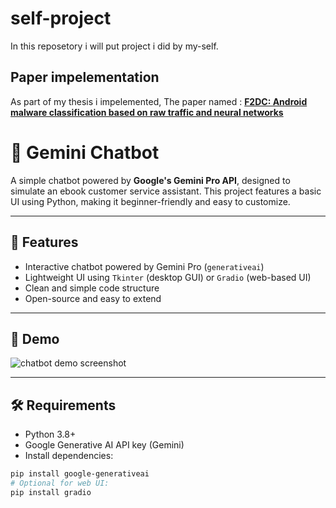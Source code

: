 # self-project
In this reposetory i will put project i did by my-self.
## Paper impelementation
As part of my thesis i impelemented, The paper named : **[F2DC: Android malware classification based on raw traffic and neural networks](<https://www.sciencedirect.com/science/article/abs/pii/S1389128622003632>)**


# 🤖 Gemini Chatbot

A simple chatbot powered by **Google's Gemini Pro API**, designed to simulate an ebook customer service assistant. This project features a basic UI using Python, making it beginner-friendly and easy to customize.

---

## 📌 Features

- Interactive chatbot powered by Gemini Pro (`generativeai`)
- Lightweight UI using `Tkinter` (desktop GUI) or `Gradio` (web-based UI)
- Clean and simple code structure
- Open-source and easy to extend

---

## 🚀 Demo

![chatbot demo screenshot](demo.png)

---

## 🛠️ Requirements

- Python 3.8+
- Google Generative AI API key (Gemini)
- Install dependencies:

```bash
pip install google-generativeai
# Optional for web UI:
pip install gradio

